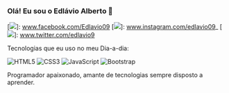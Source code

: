 ### Olá! Eu sou o Edlávio Alberto 🖖

[![](https://img.shields.io/badge/Facebook-1877F2?style=for-the-badge&logo=facebook&logoColor=white)]: www.facebook.com/Edlavio09
[![](https://img.shields.io/badge/Instagram-E4405F?style=for-the-badge&logo=instagram&logoColor=white)]: www.instagram.com/edlavio09_
[![](https://img.shields.io/badge/Twitter-1DA1F2?style=for-the-badge&logo=twitter&logoColor=white)]: www.twitter.com/edlavio9


Tecnologias que eu uso no meu Dia-a-dia:

<img alt="HTML5" src="https://img.shields.io/badge/HTML5-E34F26?style=for-the-badge&logo=html5&logoColor=white" /> <img alt="CSS3" src="https://img.shields.io/badge/CSS3-1572B6?style=for-the-badge&logo=css3&logoColor=white" /> <img alt="JavaScript" src="https://img.shields.io/badge/JavaScript-F7DF1E?style=for-the-badge&logo=javascript&logoColor=black" /> <img alt="Bootstrap" src="https://img.shields.io/badge/Bootstrap-563D7C?style=for-the-badge&logo=bootstrap&logoColor=white" /> 

Programador apaixonado, amante de tecnologias sempre disposto a aprender.
